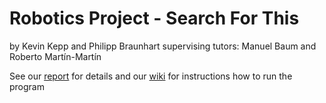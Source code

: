 # Robotics Project - Search For This
by Kevin Kepp and Philipp Braunhart
supervising tutors: Manuel Baum and Roberto Martín-Martín

See our [report](https://github.com/kevinkepp/search-for-this/blob/master/Final%20report.pdf) for details and our [wiki](https://github.com/kevinkepp/search-for-this/wiki) for instructions how to run the program
